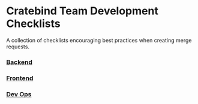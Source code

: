 # Cratebind Team Development Checklists

A collection of checklists encouraging best practices when creating merge requests.

### [Backend](backend.md)
### [Frontend](frontend.md)
### [Dev Ops](devops.md)
